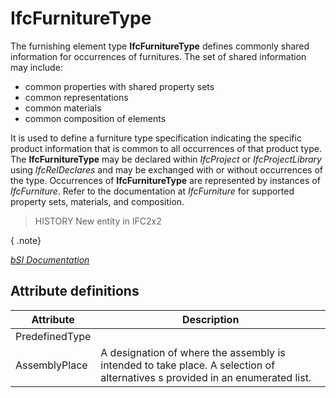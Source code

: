 IfcFurnitureType
================
The furnishing element type **IfcFurnitureType** defines commonly shared
information for occurrences of furnitures. The set of shared information may
include:  
  
* common properties with shared property sets  
* common representations  
* common materials  
* common composition of elements  
  
It is used to define a furniture type specification indicating the specific
product information that is common to all occurrences of that product type.
The **IfcFurnitureType** may be declared within _IfcProject_ or
_IfcProjectLibrary_ using _IfcRelDeclares_ and may be exchanged with or
without occurrences of the type. Occurrences of **IfcFurnitureType** are
represented by instances of _IfcFurniture_. Refer to the documentation at
_IfcFurniture_ for supported property sets, materials, and composition.  
  
> HISTORY  New entity in IFC2x2  
  
{ .note}  
>  
[ _bSI
Documentation_](https://standards.buildingsmart.org/IFC/DEV/IFC4_2/FINAL/HTML/schema/ifcsharedfacilitieselements/lexical/ifcfurnituretype.htm)


Attribute definitions
---------------------
| Attribute      | Description                                                                                                                  |
|----------------|------------------------------------------------------------------------------------------------------------------------------|
| PredefinedType |                                                                                                                              |
| AssemblyPlace  | A designation of where the assembly is intended to take place. A selection of alternatives s provided in an enumerated list. |

